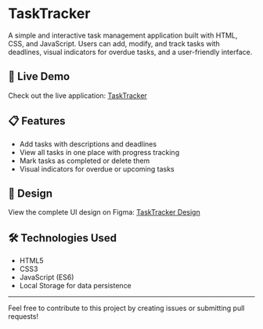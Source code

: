 # TaskTracker

A simple and interactive task management application built with HTML, CSS, and JavaScript. Users can add, modify, and track tasks with deadlines, visual indicators for overdue tasks, and a user-friendly interface.

## 🔴 Live Demo

Check out the live application: [TaskTracker](https://drissnafii.github.io/TaskTracker/)

## 📋 Features

- Add tasks with descriptions and deadlines
- View all tasks in one place with progress tracking
- Mark tasks as completed or delete them
- Visual indicators for overdue or upcoming tasks

## 🎨 Design

View the complete UI design on Figma: [TaskTracker Design](https://www.figma.com/design/WwbfxfcKdNtvpVAKZvYjNu/TaskTracker?node-id=0-1&t=LRsL92ta81kbKJsA-1)

## 🛠️ Technologies Used

- HTML5
- CSS3
- JavaScript (ES6)
- Local Storage for data persistence
---
Feel free to contribute to this project by creating issues or submitting pull requests!
